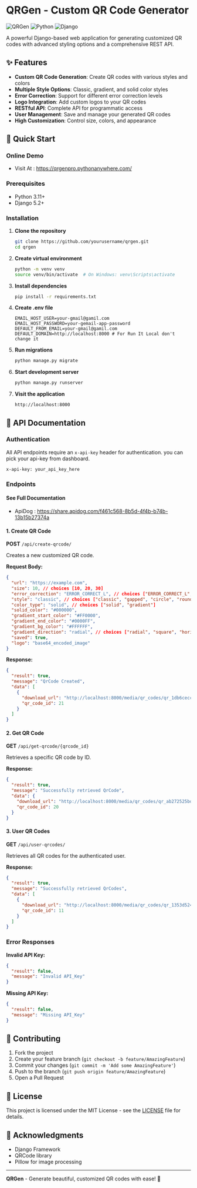 # QRGen - Custom QR Code Generator

![QRGen](https://img.shields.io/badge/QRGen-Django%20QR%20Generator-blue)
![Python](https://img.shields.io/badge/Python-3.11%2B-green)
![Django](https://img.shields.io/badge/Django-5.5%2B-brightgreen)

A powerful Django-based web application for generating customized QR codes with advanced styling options and a comprehensive REST API.

## ✨ Features

- **Custom QR Code Generation**: Create QR codes with various styles and colors
- **Multiple Style Options**: Classic, gradient, and solid color styles
- **Error Correction**: Support for different error correction levels
- **Logo Integration**: Add custom logos to your QR codes
- **RESTful API**: Complete API for programmatic access
- **User Management**: Save and manage your generated QR codes
- **High Customization**: Control size, colors, and appearance

## 🚀 Quick Start

### Online Demo

- Visit At : https://qrgenpro.pythonanywhere.com/

### Prerequisites

- Python 3.11+
- Django 5.2+

### Installation

1. **Clone the repository**
   ```bash
   git clone https://github.com/yourusername/qrgen.git
   cd qrgen
   ```

2. **Create virtual environment**
   ```bash
   python -m venv venv
   source venv/bin/activate  # On Windows: venv\Scripts\activate
   ```

3. **Install dependencies**
   ```bash
   pip install -r requirements.txt
   ```

4. **Create .env file**
    ```env
    EMAIL_HOST_USER=your-gmail@gamil.com
    EMAIL_HOST_PASSWORD=your-gemail-app-password
    DEFAULT_FROM_EMAIL=your-gmail@gamil.com
    DEFAULT_DOMAIN=http://localhost:8000 # For Run It Local don't change it
    ```

5. **Run migrations**
   ```bash
   python manage.py migrate
   ```

6. **Start development server**
   ```bash
   python manage.py runserver
   ```

7. **Visit the application**
   ```
   http://localhost:8000
   ```

## 📖 API Documentation

### Authentication

All API endpoints require an `x-api-key` header for authentication. you can pick your api-key from dashboard.

```http
x-api-key: your_api_key_here
```

### Endpoints

#### See Full Documentation

- ApiDog : https://share.apidog.com/f461c568-8b5d-4f4b-b74b-13b15b27374a

#### 1. Create QR Code

**POST** `/api/create-qrcode/`

Creates a new customized QR code.

**Request Body:**
```json
{
  "url": "https://example.com",
  "size": 10, // choices [10, 20, 30]
  "error_correction": "ERROR_CORRECT_L", // choices ["ERROR_CORRECT_L", "ERROR_CORRECT_M", "ERROR_CORRECT_Q", "ERROR_CORRECT_H"]
  "style": "classic", // choices ["classic", "gapped", "circle", "rounded", "vertical", "horizontal"]
  "color_type": "solid", // choices ["solid", "gradient"]
  "solid_color": "#000000",
  "gradient_start_color": "#FF0000",
  "gradient_end_color": "#0000FF",
  "gradient_bg_color": "#FFFFFF",
  "gradient_direction": "radial", // choices ["radial", "square", "horizontal", "vertical",]
  "saved": true,
  "logo": "base64_encoded_image"
}
```

**Response:**
```json
{
  "result": true,
  "message": "QrCode Created",
  "data": [
    {
      "download_url": "http://localhost:8000/media/qr_codes/qr_1db6ceccfb1048a689d5b43a8a05ef4c.png",
      "qr_code_id": 21
    }
  ]
}
```

#### 2. Get QR Code

**GET** `/api/get-qrcode/{qrcode_id}`

Retrieves a specific QR code by ID.

**Response:**
```json
{
  "result": true,
  "message": "Successfully retrieved QrCode",
  "data": {
    "download_url": "http://localhost:8000/media/qr_codes/qr_ab272525bd5d4bc9a4cc6e746888f6fe.png",
    "qr_code_id": 20
  }
}
```

#### 3. User QR Codes

**GET** `/api/user-qrcodes/`

Retrieves all QR codes for the authenticated user.

**Response:**
```json
{
  "result": true,
  "message": "Successfully retrieved QrCodes",
  "data": [
    {
      "download_url": "http://localhost:8000/media/qr_codes/qr_1353d5243e4947e6b642836adf6ae5fd.png",
      "qr_code_id": 11
    }
  ]
}
```

### Error Responses

**Invalid API Key:**
```json
{
  "result": false,
  "message": "Invalid API_Key"
}
```

**Missing API Key:**
```json
{
  "result": false,
  "message": "Missing API_Key"
}
```

## 🤝 Contributing

1. Fork the project
2. Create your feature branch (`git checkout -b feature/AmazingFeature`)
3. Commit your changes (`git commit -m 'Add some AmazingFeature'`)
4. Push to the branch (`git push origin feature/AmazingFeature`)
5. Open a Pull Request

## 📝 License

This project is licensed under the MIT License - see the [LICENSE](LICENSE) file for details.

## 🙏 Acknowledgments

- Django Framework
- QRCode library
- Pillow for image processing

---

**QRGen** - Generate beautiful, customized QR codes with ease! 🎯